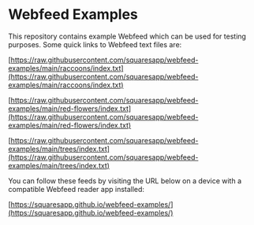 
# Webfeed Examples

This repository contains example Webfeed which can be used for testing purposes. Some quick links to Webfeed text files are:

[https://raw.githubusercontent.com/squaresapp/webfeed-examples/main/raccoons/index.txt](https://raw.githubusercontent.com/squaresapp/webfeed-examples/main/raccoons/index.txt)

[https://raw.githubusercontent.com/squaresapp/webfeed-examples/main/red-flowers/index.txt](https://raw.githubusercontent.com/squaresapp/webfeed-examples/main/red-flowers/index.txt)

[https://raw.githubusercontent.com/squaresapp/webfeed-examples/main/trees/index.txt](https://raw.githubusercontent.com/squaresapp/webfeed-examples/main/trees/index.txt)

You can follow these feeds by visiting the URL below on a device with a compatible Webfeed reader app installed:

[https://squaresapp.github.io/webfeed-examples/](https://squaresapp.github.io/webfeed-examples/)
